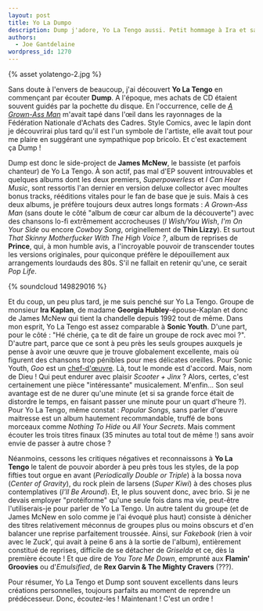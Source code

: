 ```yaml
---
layout: post
title: Yo La Dumpo
description: Dump j'adore, Yo La Tengo aussi. Petit hommage à Ira et sa bande.
authors:
  - Joe Gantdelaine
wordpress_id: 1270
---
```


{% asset yolatengo-2.jpg %}

Sans doute à l'envers de beaucoup, j'ai découvert **Yo La Tengo** en commençant
par écouter **Dump**. A l'époque, mes achats de CD étaient souvent guidés par la
pochette du disque. En l'occurrence, celle de [_A Grown-Ass Man_][1] m'avait
tapé dans l'œil dans les rayonnages de la Fédération Nationale d'Achats des
Cadres. Style Comics, avec le lapin dont je découvrirai plus tard qu'il est l'un
symbole de l'artiste, elle avait tout pour me plaire en suggérant une
sympathique pop bricolo. Et c'est exactement ça Dump !

Dump est donc le side-project de **James McNew**, le bassiste (et parfois
chanteur) de Yo La Tengo. À son actif, pas mal d'EP souvent introuvables et
quelques albums dont les deux premiers, _Superpowerless_ et _I Can Hear Music_,
sont ressortis l'an dernier en version deluxe collector avec moultes bonus
tracks, rééditions vitales pour le fan de base que je suis. Mais à ces deux
albums, je préfère toujours deux autres longs formats : _A Grown-Ass Man_ (sans
doute le côté "album de cœur car album de la découverte") avec des chansons
lo-fi extrêmement accrocheuses (_I Wish/You Wish_, _I'm On Your Side_ ou encore
_Cowboy Song_, originellement de **Thin Lizzy**). Et surtout _That Skinny
Motherfucker With The High Voice ?_, album de reprises de **Prince**, qui, à mon
humble avis, a l'incroyable pouvoir de transcender toutes les versions
originales, pour quiconque préfère le dépouillement aux arrangements lourdauds
des 80s. S'il ne fallait en retenir qu'une, ce serait _Pop Life_.

{% soundcloud 149829016 %}

Et du coup, un peu plus tard, je me suis penché sur Yo La Tengo. Groupe de
monsieur **Ira Kaplan**, de madame **Georgia Hubley**-épouse-Kaplan et donc de
James McNew qui tient la chandelle depuis 1992 tout de même. Dans mon esprit, Yo
La Tengo est assez comparable à **Sonic Youth**. D'une part, pour le côté : "Hé
chérie, ça te dit de faire un groupe de rock avec moi ?". D'autre part, parce
que ce sont à peu près les seuls groupes auxquels je pense à avoir une œuvre que
je trouve globalement excellente, mais où figurent des chansons trop pénibles
pour mes délicates oreilles. Pour Sonic Youth, _Goo_ est un [chef-d'œuvre][2].
Là, tout le monde est d'accord. Mais, nom de Dieu ! Qui peut endurer avec
plaisir *Scooter + Jinx* ? Alors, certes, c'est certainement une pièce
"intéressante" musicalement. M'enfin… Son seul avantage est de ne durer qu'une
minute (et si sa grande force était de distordre le temps, en faisant passer une
minute pour un quart d'heure ?). Pour Yo La Tengo, même constat : _Popular
Songs_, sans parler d'œuvre maitresse est un album hautement recommandable,
truffé de bons morceaux comme _Nothing To Hide_ ou _All Your Secrets_. Mais
comment écouter les trois titres finaux (35 minutes au total tout de même !)
sans avoir envie de passer à autre chose ?

Néanmoins, cessons les critiques négatives et reconnaissons à **Yo La Tengo** le
talent de pouvoir aborder à peu près tous les styles, de la pop fifties tout
orgue en avant (_Periodically Double or Triple_) à la bossa nova (_Center of
Gravity_), du rock plein de larsens (_Super Kiwi_) à des choses plus
contemplatives (_I'll Be Around_). Et, le plus souvent donc, avec brio. Si je ne
devais employer "protéiforme" qu'une seule fois dans ma vie, peut-être
l'utiliserais-je pour parler de Yo La Tengo. Un autre talent du groupe (et de
James McNew en solo comme je l'ai évoqué plus haut) consiste à dénicher des
titres relativement méconnus de groupes plus ou moins obscurs et d'en balancer
une reprise parfaitement troussée. Ainsi, sur _Fakebook_ (rien à voir avec le
Zuck', qui avait à peine 6 ans à la sortie de l'album), entièrement constitué de
reprises, difficile de se détacher de _Griselda_ et ce, dès la première écoute !
Et que dire de _You Tore Me Down_, emprunté aux **Flamin' Groovies** ou
d'_Emulsified_, de **Rex Garvin & The Mighty Cravers** (???).

Pour résumer, Yo La Tengo et Dump sont souvent excellents dans leurs créations
personnelles, toujours parfaits au moment de reprendre un prédécesseur. Donc,
écoutez-les ! Maintenant ! C'est un ordre !

[1]: http://cps-static.rovicorp.com/3/JPG_400/MI0002/327/MI0002327070.jpg
[2]: https://www.youtube.com/watch?v=CTKsywYMro8
